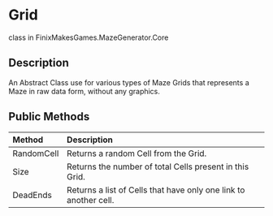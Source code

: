 # Grid
class in FinixMakesGames.MazeGenerator.Core 

## Description
An Abstract Class use for various types of Maze Grids that represents a Maze in raw data form, without any graphics.

## Public Methods
| Method     | Description                                                      |
| :--------- | :--------------------------------------------------------------- |
| RandomCell | Returns a random Cell from the Grid.                             |
| Size       | Returns the number of total Cells present in this Grid.          |
| DeadEnds   | Returns a list of Cells that have only one link to another cell. |